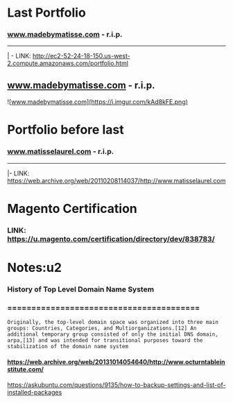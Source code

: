 # Last Portfolio
### www.madebymatisse.com - r.i.p.
--------------------------------------------------------------------------
| - LINK: http://ec2-52-24-18-150.us-west-2.compute.amazonaws.com/portfolio.html

## www.madebymatisse.com - r.i.p.
![www.madebymatisse.com](https://i.imgur.com/kAd8kFE.png)

# Portfolio before last
### www.matisselaurel.com - r.i.p.
--------------------------------------------------------------------------
|- LINK: https://web.archive.org/web/20110208114037/http://www.matisselaurel.com

# Magento Certification
### LINK: https://u.magento.com/certification/directory/dev/838783/

# Notes:u2

### History of Top Level Domain Name System
### ========================================
    Originally, the top-level domain space was organized into three main groups: Countries, Categories, and Multiorganizations.[12] An additional temporary group consisted of only the initial DNS domain, arpa,[13] and was intended for transitional purposes toward the stabilization of the domain name system



#### https://web.archive.org/web/20131014054640/http://www.octurntableinstitute.com/

https://askubuntu.com/questions/9135/how-to-backup-settings-and-list-of-installed-packages

